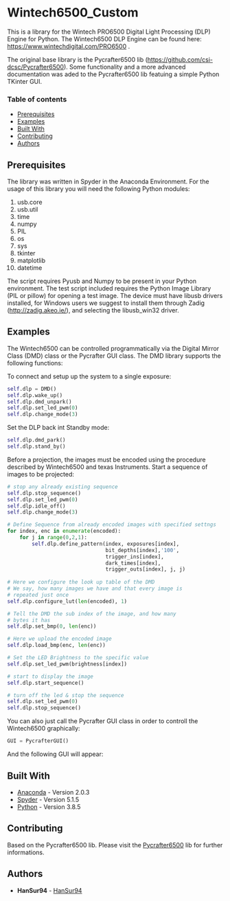 # Wintech6500_Custom

This is a library for the Wintech PRO6500 Digital Light Processing (DLP) Engine for Python.
The Wintech6500 DLP Engine can be found here: https://www.wintechdigital.com/PRO6500 .

The original base library is the Pycrafter6500 lib (https://github.com/csi-dcsc/Pycrafter6500).
Some functionality and a more advanced documentation was aded to the Pycrafter6500 lib featuing
a simple Python TKinter GUI.

### Table of contents
* [Prerequisites](#prerequisites)
* [Examples](#examples)
* [Built With](#built-with)
* [Contributing](#contributing)
* [Authors](#authors)

## Prerequisites

The library was written in Spyder in the Anaconda Environment.
For the usage of this library you will need the following Python modules:

1. usb.core
2. usb.util
3. time
4. numpy
5. PIL
6. os
7. sys
8. tkinter
9. matplotlib
10. datetime

The script requires Pyusb and Numpy to be present in your Python environment. The test script included requires the Python Image Library (PIL or pillow) for opening a test image. The device must have libusb drivers installed, for Windows users we suggest to install them through Zadig (http://zadig.akeo.ie/), and selecting the libusb_win32 driver.

## Examples

The Wintech6500 can be controlled programmatically via the Digital Mirror Class (DMD) class or the Pycrafter GUI class.
The DMD library supports the following functions:

To connect and setup up the system to a single exposure:

```python
self.dlp = DMD()
self.dlp.wake_up()
self.dlp.dmd_unpark()
self.dlp.set_led_pwm(0)
self.dlp.change_mode(3)
```
Set the DLP back int Standby mode:

```python
self.dlp.dmd_park()
self.dlp.stand_by()
```

Before a projection, the images must be encoded using the procedure described by Wintech6500 and texas Instruments.
Start a sequence of images to be projected:

```python
# stop any already existing sequence
self.dlp.stop_sequence()
self.dlp.set_led_pwm(0)
self.dlp.idle_off()
self.dlp.change_mode(3)

# Define Sequence from already encoded images with specified settngs
for index, enc in enumerate(encoded):
    for j in range(0,2,1):
        self.dlp.define_pattern(index, exposures[index],
                                bit_depths[index],'100',
                                trigger_ins[index],
                                dark_times[index],
                                trigger_outs[index], j, j)
                                
# Here we configure the look up table of the DMD
# We say, how many images we have and that every image is
# repeated just once
self.dlp.configure_lut(len(encoded), 1)

# Tell the DMD the sub index of the image, and how many
# bytes it has
self.dlp.set_bmp(0, len(enc))

# Here we upload the encoded image
self.dlp.load_bmp(enc, len(enc))

# Set the LED Brightness to the specific value
self.dlp.set_led_pwm(brightness[index])

# start to display the image
self.dlp.start_sequence()

# turn off the led & stop the sequence
self.dlp.set_led_pwm(0)
self.dlp.stop_sequence()
```

You can also just call the Pycrafter GUI class in order to controll the Wintech6500 graphically:

```python
GUI = PycrafterGUI()

```

And the following GUI will appear:



## Built With

* [Anaconda](https:) - Version 2.0.3
* [Spyder](https:) - Version 5.1.5
* [Python](https:) - Version 3.8.5

## Contributing

Based on the Pycrafter6500 lib. Please visit the [Pycrafter6500](https://github.com/csi-dcsc/Pycrafter6500)
lib for further informations.


## Authors

* **HanSur94** - [HanSur94](https://github.com/HanSur94)
